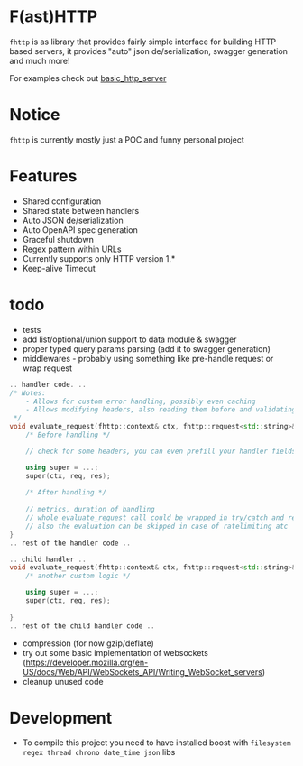 # F(ast)HTTP
`fhttp` is as library that provides fairly simple interface for building HTTP based servers, it provides "auto" json de/serialization, swagger generation and much more!

For examples check out [basic_http_server](examples/basic_http_server)

# Notice
`fhttp` is currently mostly just a POC and funny personal project

# Features
- Shared configuration
- Shared state between handlers
- Auto JSON de/serialization
- Auto OpenAPI spec generation
- Graceful shutdown
- Regex pattern within URLs
- Currently supports only HTTP version 1.*
- Keep-alive Timeout

# todo
- tests
- add list/optional/union support to data module & swagger
- proper typed query params parsing (add it to swagger generation)
- middlewares - probably using something like pre-handle request or wrap request
```cpp
.. handler code. ..
/* Notes:
    - Allows for custom error handling, possibly even caching
    - Allows modifying headers, also reading them before and validating the input headers (tokens and such) !! might interfere with openapi spec generation !!
 */
void evaluate_request(fhttp::context& ctx, fhttp::request<std::string>& req, fhttp::response& res) {
    /* Before handling */

    // check for some headers, you can even prefill your handler fields, with some useful info

    using super = ...;
    super(ctx, req, res);
    
    /* After handling */
    
    // metrics, duration of handling
    // whole evaluate_request call could be wrapped in try/catch and return statuses based on the kinds of exceptions
    // also the evaluation can be skipped in case of ratelimiting atc
}
.. rest of the handler code ..

.. child handler ..
void evaluate_request(fhttp::context& ctx, fhttp::request<std::string>& req, fhttp::response& res) {
    /* another custom logic */

    using super = ...;
    super(ctx, req, res);
    
}
.. rest of the child handler code ..

```
- compression (for now gzip/deflate)
- try out some basic implementation of websockets (https://developer.mozilla.org/en-US/docs/Web/API/WebSockets_API/Writing_WebSocket_servers)
- cleanup unused code

# Development
- To compile this project you need to have installed boost with `filesystem regex thread chrono date_time json` libs 